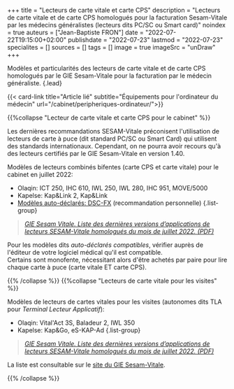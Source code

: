 +++
title = "Lecteurs de carte vitale et carte CPS"
description = "Lecteurs de carte vitale et de carte CPS homologués pour la facturation Sesam-Vitale par les médecins généralistes (lecteurs dits PC/SC ou Smart card)"
noindex = true
auteurs = ["Jean-Baptiste FRON"]
date = "2022-07-22T19:15:00+02:00"
publishdate = "2022-07-23"
lastmod = "2022-07-23"
specialites = []
sources = []
tags = []
image = true
imageSrc = "unDraw"
+++

Modèles et particularités des lecteurs de carte vitale et de carte CPS homologués par le GIE Sesam-Vitale pour la facturation par le médecin généraliste.
{.lead}

{{< card-link title="Article lié" subtitle="Équipements pour l'ordinateur du médecin" url="/cabinet/peripheriques-ordinateur/">}}

{{%collapse "Lecteur de carte vitale et carte CPS pour le cabinet" %}}

Les dernières recommandations SESAM-Vitale préconisent l'utilisation de lecteurs de carte à puce (dit standard PC/SC ou Smart Card) qui utilisent des standards internationaux. Cependant, on ne pourra avoir recours qu'à des lecteurs certifiés par le GIE Sesam-Vitale en version 1.40.

Modèles de lecteurs combinés bifentes (carte CPS et carte vitale) pour le cabinet en juillet 2022:

- Olaqin: ICT 250, IHC 610, IWL 250, IWL 280, IHC 951, MOVE/5000
- Kapelse: Kap&Link 2, Kap&Link
- [Modèles auto-déclarés: DSC-FX](https://www.sesam-vitale.fr/web/sesam-vitale/catalogue-produits) (recommandation personnelle)
{.list-group}

> *[GIE Sesam Vitale. Liste des dernières versions d’applications de lecteurs SESAM-Vitale
homologués du mois de juillet 2022. (PDF)](https://industriels.sesam-vitale.fr/documents/10192/3574897/Liste+des+derni%C3%A8res+versions+d%27applications+de+lecteurs+homologu%C3%A9s+SESAM-Vitale)*

Pour les modèles dits *auto-déclarés compatibles*, vérifier auprès de l'éditeur de votre logiciel médical qu'il est compatible.  
Certains sont monofente, nécessitant alors d'être achetés par paire pour lire chaque carte à puce (carte vitale ET carte CPS).

{{% /collapse %}}
{{%collapse "Lecteurs de carte vitale pour les visites" %}}

Modèles de lecteurs de cartes vitales pour les visites (autonomes dits TLA pour *Terminal Lecteur Applicatif*):

- Olaqin: Vital'Act 3S, Baladeur 2, IWL 350
- Kapelse: Kap&Go, eS-KAP-Ad
{.list-group}

> *[GIE Sesam Vitale. Liste des dernières versions d’applications de lecteurs SESAM-Vitale
homologués du mois de juillet 2022. (PDF)](https://industriels.sesam-vitale.fr/documents/10192/3574897/Liste+des+derni%C3%A8res+versions+d%27applications+de+lecteurs+homologu%C3%A9s+SESAM-Vitale)*

La liste est consultable sur le [site du GIE Sesam-Vitale](https://www.sesam-vitale.fr/web/sesam-vitale/catalogue-produits).

{{% /collapse %}}

